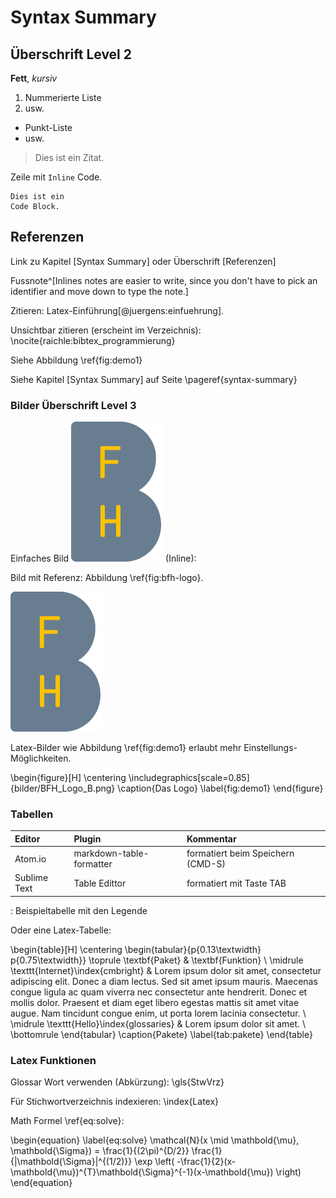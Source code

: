 
Syntax Summary
========================

## Überschrift Level 2
**Fett**, *kursiv*

1. Nummerierte Liste
2. usw. 

* Punkt-Liste 
* usw. 

> Dies ist ein Zitat.  

Zeile mit `Inline` Code. 

    Dies ist ein 
    Code Block. 

## Referenzen 

Link zu Kapitel [Syntax Summary] oder Überschrift [Referenzen]

Fussnote^[Inlines notes are easier to write, since
you don't have to pick an identifier and move down to type the
note.]

Zitieren: Latex-Einführung[@juergens:einfuehrung].

Unsichtbar zitieren (erscheint im Verzeichnis): \nocite{raichle:bibtex_programmierung}

Siehe Abbildung \ref{fig:demo1}

Siehe Kapitel [Syntax Summary] auf Seite \pageref{syntax-summary}


### Bilder Überschrift Level 3

Einfaches Bild ![BFH Logo](bilder/BFH_Logo_B.png) (Inline): 

Bild mit Referenz: Abbildung \ref{fig:bfh-logo}.

![BFH Logo \label{fig:bfh-logo}](bilder/BFH_Logo_B.png)

Latex-Bilder wie Abbildung \ref{fig:demo1} erlaubt mehr Einstellungs-Möglichkeiten. 

\begin{figure}[H]
    \centering
        \includegraphics[scale=0.85]{bilder/BFH_Logo_B.png}
    \caption{Das Logo}
    \label{fig:demo1}
\end{figure}

### Tabellen
  
| **Editor**   | **Plugin**               | **Kommentar**                     |
|:-------------|:-------------------------|:----------------------------------|
| Atom.io      | markdown-table-formatter | formatiert beim Speichern (CMD-S) |
| Sublime Text | Table Edittor            | formatiert mit Taste TAB          |

: Beispieltabelle mit den Legende


Oder eine Latex-Tabelle: 

\begin{table}[H]
	\centering
		\begin{tabular}{p{0.13\textwidth} p{0.75\textwidth}} \toprule
			\textbf{Paket} & \textbf{Funktion} \\ \midrule
			\texttt{Internet}\index{cmbright} & Lorem ipsum dolor sit amet, consectetur adipiscing elit. Donec a diam lectus. Sed sit amet ipsum mauris. Maecenas congue ligula ac quam viverra nec consectetur ante hendrerit. Donec et mollis dolor. Praesent et diam eget libero egestas mattis sit amet vitae augue. Nam tincidunt congue enim, ut porta lorem lacinia consectetur.  \\ \midrule
			\texttt{Hello}\index{glossaries} & Lorem ipsum dolor sit amet. \\ \bottomrule
		\end{tabular}
	\caption{Pakete}
	\label{tab:pakete}
\end{table}


### Latex Funktionen

Glossar Wort verwenden (Abkürzung): \gls{StwVrz}

Für Stichwortverzeichnis indexieren: \index{Latex}

Math Formel \ref{eq:solve}: 

\begin{equation} \label{eq:solve}
	\mathcal{N}(x \mid \mathbold{\mu}, \mathbold{\Sigma}) = \frac{1}{(2\pi)^{D/2}} \frac{1}{|\mathbold{\Sigma}|^{(1/2)}} \exp \left( -\frac{1}{2}(x-\mathbold{\mu})^{T}\mathbold{\Sigma}^{-1}(x-\mathbold{\mu}) \right)
\end{equation}

